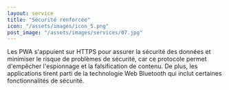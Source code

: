 ```yaml
---
layout: service
title: "Sécurité renforcée"
icon: "/assets/images/icon_5.png"
post_image: "/assets/images/services/07.jpg"
---
```

<p>Les PWA s'appuient sur HTTPS pour assurer la sécurité des données et minimiser le risque de problèmes de sécurité, car ce protocole permet d'empêcher l'espionnage et la falsification de contenu. De plus, les applications tirent parti de la technologie Web Bluetooth qui inclut certaines fonctionnalités de sécurité.</p>